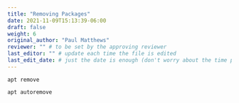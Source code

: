 ```yaml
---
title: "Removing Packages"
date: 2021-11-09T15:13:39-06:00
draft: false
weight: 6
original_author: "Paul Matthews" 
reviewer: "" # to be set by the approving reviewer
last_editor: "" # update each time the file is edited
last_edit_date: # just the date is enough (don't worry about the time portion)
---
```



`apt remove`

`apt autoremove`